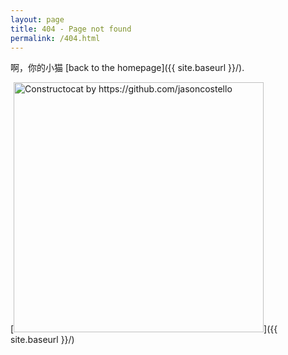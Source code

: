 ```yaml
---
layout: page
title: 404 - Page not found
permalink: /404.html
---
```


啊，你的小猫 [back to the homepage]({{ site.baseurl }}/).

[<img src="{{ site.baseurl }}/images/404.jpg" alt="Constructocat by https://github.com/jasoncostello" style="width: 400px;"/>]({{ site.baseurl }}/)
